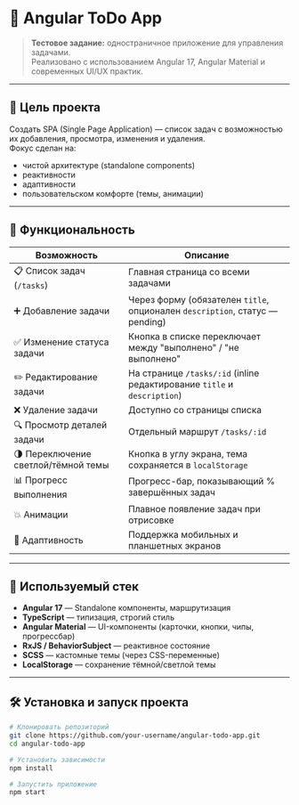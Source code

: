 # 📝 Angular ToDo App

> **Тестовое задание:** одностраничное приложение для управления задачами.  
> Реализовано с использованием Angular 17, Angular Material и современных UI/UX практик.

---

## 📌 Цель проекта

Создать SPA (Single Page Application) — список задач с возможностью их добавления, просмотра, изменения и удаления.  
Фокус сделан на:

- чистой архитектуре (standalone components)
- реактивности
- адаптивности
- пользовательском комфорте (темы, анимации)

---

## 🚀 Функциональность

| Возможность                         | Описание                                                                            |
|-------------------------------------|-------------------------------------------------------------------------------------|
| 📋 Список задач (`/tasks`)         | Главная страница со всеми задачами                                                 |
| ➕ Добавление задачи                | Через форму (обязателен `title`, опционален `description`, статус — pending)       |
| ✅ Изменение статуса задачи        | Кнопка в списке переключает между "выполнено" / "не выполнено"                     |
| ✏️ Редактирование задачи           | На странице `/tasks/:id` (inline редактирование `title` и `description`)           |
| ❌ Удаление задачи                 | Доступно со страницы списка                                                        |
| 🔍 Просмотр деталей задачи         | Отдельный маршрут `/tasks/:id`                                                     |
| 🌗 Переключение светлой/тёмной темы | Кнопка в углу экрана, тема сохраняется в `localStorage`                            |
| 📊 Прогресс выполнения              | Прогресс-бар, показывающий % завершённых задач                                     |
| 💥 Анимации                        | Плавное появление задач при отрисовке                                              |
| 📱 Адаптивность                    | Поддержка мобильных и планшетных экранов                                           |

---

## 🧱 Используемый стек

- **Angular 17** — Standalone компоненты, маршрутизация
- **TypeScript** — типизация, строгий стиль
- **Angular Material** — UI-компоненты (карточки, кнопки, чипы, прогрессбар)
- **RxJS / BehaviorSubject** — реактивное состояние
- **SCSS** — кастомные темы (через CSS-переменные)
- **LocalStorage** — сохранение тёмной/светлой темы

---

## 🛠️ Установка и запуск проекта

```bash
# Клонировать репозиторий
git clone https://github.com/your-username/angular-todo-app.git
cd angular-todo-app

# Установить зависимости
npm install

# Запустить приложение
npm start

